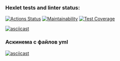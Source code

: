 ### Hexlet tests and linter status:
[![Actions Status](https://github.com/VictorKVV-hex/java-project-71/actions/workflows/hexlet-check.yml/badge.svg)](https://github.com/VictorKVV-hex/java-project-71/actions)
[![Maintainability](https://api.codeclimate.com/v1/badges/ca9ac5ee690a96a57955/maintainability)](https://codeclimate.com/github/VictorKVV-hex/java-project-71/maintainability)
[![Test Coverage](https://api.codeclimate.com/v1/badges/ca9ac5ee690a96a57955/test_coverage)](https://codeclimate.com/github/VictorKVV-hex/java-project-71/test_coverage)

[![asciicast](https://asciinema.org/a/0WhkA8v7Q3OzKL9oLWxUtVwxb.svg)](https://asciinema.org/a/0WhkA8v7Q3OzKL9oLWxUtVwxb)

### Аскинема с файлов yml
[![asciicast](https://asciinema.org/a/KTkHnx6NMYV8xVlWk5g7idV4U.svg)](https://asciinema.org/a/KTkHnx6NMYV8xVlWk5g7idV4U)